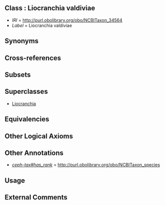 
## Class : Liocranchia valdiviae

 * *IRI* = http://purl.obolibrary.org/obo/NCBITaxon_34564
 * *Label* = Liocranchia valdiviae

## Synonyms


## Cross-references


## Subsets


## Superclasses

 * [Liocranchia](../../NCBITaxon/63/NCBITaxon_34563.md)

## Equivalencies


## Other Logical Axioms


## Other Annotations

 * *[ceph-tax#has_rank](../../ceph-tax#has/nk/ceph-tax#has_rank.md)* = http://purl.obolibrary.org/obo/NCBITaxon_species

## Usage


## External Comments

